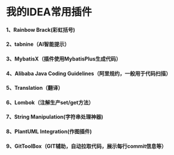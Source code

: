 # 我的IDEA常用插件

#### 1、Rainbow Brack(彩虹括号)

#### 2、tabnine（AI智能提示）

#### 3、MybatisX（插件使用MybatisPlus生成代码）

#### 4、Alibaba Java Coding Guidelines（阿里规约，一般用于代码扫描）

#### 5、Translation（翻译）

#### 6、Lombok（注解生产set/get方法）

#### 7、String Manipulation(字符串处理神器)

#### 8、PlantUML Integration(作图插件)

#### 9、GitToolBox（GIT辅助，自动拉取代码，展示每行commit信息等）
